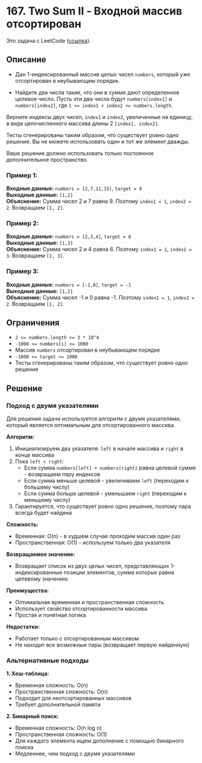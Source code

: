# 167. Two Sum II - Входной массив отсортирован

Это задача с LeetCode ([ссылка](https://leetcode.com/problems/two-sum-ii-input-array-is-sorted/description/?envType=study-plan-v2&envId=top-interview-150)).

## Описание

* Дан 1-индексированный массив целых чисел `numbers`, который уже отсортирован в неубывающем порядке.

* Найдите два числа такие, что они в сумме дают определенное целевое число. Пусть эти два числа будут `numbers[index1]` и `numbers[index2]`, где `1 <= index1 < index2 <= numbers.length`.

Верните индексы двух чисел, `index1` и `index2`, увеличенные на единицу, в виде целочисленного массива длины 2 `[index1, index2]`.

Тесты сгенерированы таким образом, что существует ровно одно решение. Вы не можете использовать один и тот же элемент дважды.

Ваше решение должно использовать только постоянное дополнительное пространство.

### Пример 1:

**Входные данные:** `numbers = [2,7,11,15]`, `target = 9`  
**Выходные данные:** `[1,2]`  
**Объяснение:** Сумма чисел 2 и 7 равна 9. Поэтому `index1 = 1`, `index2 = 2`. Возвращаем `[1, 2]`.

### Пример 2:

**Входные данные:** `numbers = [2,3,4]`, `target = 6`  
**Выходные данные:** `[1,3]`  
**Объяснение:** Сумма чисел 2 и 4 равна 6. Поэтому `index1 = 1`, `index2 = 3`. Возвращаем `[1, 3]`.

### Пример 3:

**Входные данные:** `numbers = [-1,0]`, `target = -1`  
**Выходные данные:** `[1,2]`  
**Объяснение:** Сумма чисел -1 и 0 равна -1. Поэтому `index1 = 1`, `index2 = 2`. Возвращаем `[1, 2]`.

## Ограничения

- `2 <= numbers.length <= 3 * 10^4`
- `-1000 <= numbers[i] <= 1000`
- Массив `numbers` отсортирован в неубывающем порядке
- `-1000 <= target <= 1000`
- Тесты сгенерированы таким образом, что существует ровно одно решение

## Решение

### Подход с двумя указателями

Для решения задачи используется алгоритм с двумя указателями, который является оптимальным для отсортированного массива.

**Алгоритм:**
1. Инициализируем два указателя: `left` в начале массива и `right` в конце массива
2. Пока `left < right`:
   - Если сумма `numbers[left] + numbers[right]` равна целевой сумме - возвращаем пару индексов
   - Если сумма меньше целевой - увеличиваем `left` (переходим к большему числу)
   - Если сумма больше целевой - уменьшаем `right` (переходим к меньшему числу)
3. Гарантируется, что существует ровно одно решение, поэтому пара всегда будет найдена

**Сложность:**
- Временная: O(n) - в худшем случае проходим массив один раз
- Пространственная: O(1) - используем только два указателя

**Возвращаемое значение:**
- Возвращает список из двух целых чисел, представляющих 1-индексированные позиции элементов, сумма которых равна целевому значению.

**Преимущества:**
- Оптимальная временная и пространственная сложность
- Использует свойство отсортированности массива
- Простая и понятная логика

**Недостатки:**
- Работает только с отсортированным массивом
- Не находит все возможные пары (возвращает первую найденную)

### Альтернативные подходы

**1. Хеш-таблица:**
- Временная сложность: O(n)
- Пространственная сложность: O(n)
- Подходит для неотсортированных массивов
- Требует дополнительной памяти

**2. Бинарный поиск:**
- Временная сложность: O(n log n)
- Пространственная сложность: O(1)
- Для каждого элемента ищем дополнение с помощью бинарного поиска
- Медленнее, чем подход с двумя указателями